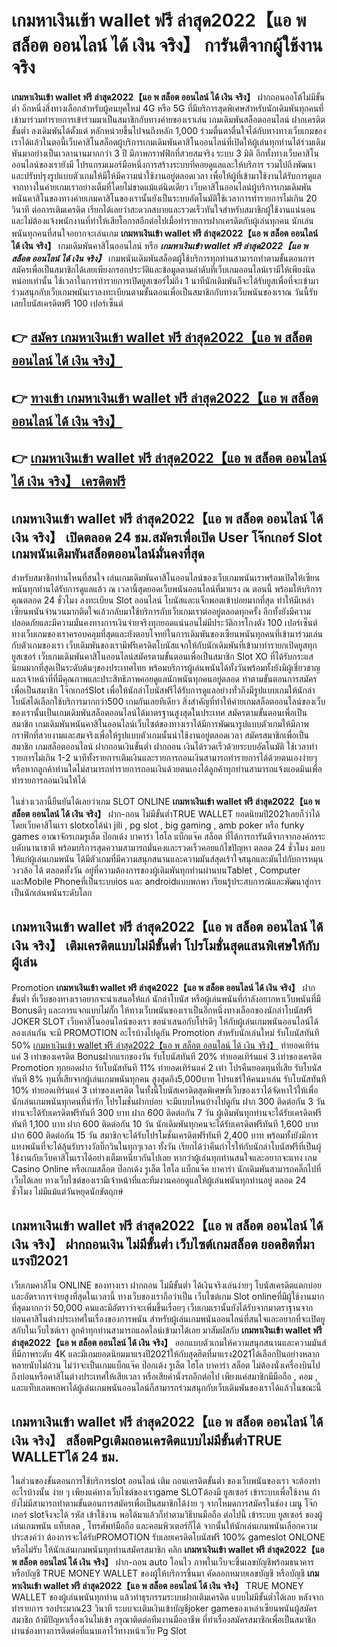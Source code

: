 # เกมหาเงินเข้า wallet ฟรี ล่าสุด2022【แอ พ สล็อต ออนไลน์ ได้ เงิน จริง】  การันตีจากผู้ใช้งานจริง

**เกมหาเงินเข้า wallet ฟรี ล่าสุด2022【แอ พ สล็อต ออนไลน์ ได้ เงิน จริง】** ฝากถอนออโต้ไม่มีขั้นต่ำ  อีกหนึ่งสิ่งทางเลือกสำหรับผู้คนยุคใหม่ 4G หรือ 5G ที่มีบริการสุดพิเศษสำหรับนักเดิมพันทุกคนที่เข้ามาร่วมทำรายการเข้าร่วมมาเป็นสมาชิกกับทางค่ายของเราเล่น เกมเดิมพันสล็อตออนไลน์ ฝากเครดิต ขั้นต่ำ ลงเดิมพันได้ตั้งแต่ หลักหน่วยขึ้นไปจนถึงหลัก 1,000 ร่วมตื่นตาตื่นใจได้กับทางทางเว็บเกมของเราได้แล้วในตอนี้เว็บคาสิโนสล็อตผู้บริการเกมเดิมพันคาสิโนออนไลน์ที่เปิดให้ผู้เล่นทุกท่านได้ร่วมเดิมพันมาอย่างเป็นเวลานานมากกว่า 3 ปี มีภาพกราฟฟิกที่สวยสมจริง ระบบ 3 มิติ
อีกทั้งทางเว็บคาสิโนออนไลน์ของเรายังมี โปรแกรมเมอร์มือหนึ่งการสร้างระบบที่คอยดูแลและให้บริการ  รวมไปถึงพัฒนาและปรับปรุงรูปแบบตัวเกมให้มีให้มีความน่าใช้งานอยู่ตลอดเวลา เพื่อให้ผู้ที่เข้ามาใช้งานได้รับการดูแลจากทางในค่ายเกมเราอย่างเต็มที่โดยไม่ขาดแม้แต่นิดเดียว เว็บคาสิโนออนไลน์ผู้บริการเกมเดิมพันพนันคาสิโนของทางค่ายเกมคาสิโนของเรานั้นยังเป็นระบบอัตโนมัติใช้เวลาการทำรายการไม่เกิน 20 วินาที ต่อการเติมเครดิต เรียกได้เลยว่าสะดวกสบายและรวดเร็วทันใจสำหรับสมาชิกผู้ใช้งานแน่นอนและไม่ต้องแจ้งพนักงานที่ทำให้เสียโอกาสอีกต่อไปเมื่อทำรายการฝากเครดิตกับผู้เล่นทุกคน
นักเล่นพนันทุกคนที่สนใจอยากจะเล่นเกม **เกมหาเงินเข้า wallet ฟรี ล่าสุด2022【แอ พ สล็อต ออนไลน์ ได้ เงิน จริง】** เกมเดิมพันคาสิโนออนไลน์ หรือ ***เกมหาเงินเข้า wallet ฟรี ล่าสุด2022【แอ พ สล็อต ออนไลน์ ได้ เงิน จริง】*** เกมพนันเดิมพันสล็อตผู้ใช้บริการทุกท่านสามารถทำตามขั้นตอนการสมัครเพื่อเป็นสมาชิกได้เลยเพียงกรอกประวัติและข้อมูลตามลำดับที่เว็บเกมออนไลน์เรามีให้เพียงนิดหน่อยเท่านั้น ใช้เวลาในการทำรายการเปิดยูสเซอร์ไม่ถึง 1 นาทีนักเดิมพันก็จะได้รับยูสเพื่อที่จะเข้ามาร่วมสนุกกับเว็บเกมพนันเราลงทะเบียนตามขั้นตอนเพื่อเป็นสมาชิกกับทางเว็บพนันของเราณ วันนี้รับเลยโบนัสเครดิตฟรี 100 เปอร์เซ็นต์

## 👉 [สมัคร เกมหาเงินเข้า wallet ฟรี ล่าสุด2022【แอ พ สล็อต ออนไลน์ ได้ เงิน จริง】](https://archa888.com/)
## 👉 [ทางเข้า เกมหาเงินเข้า wallet ฟรี ล่าสุด2022【แอ พ สล็อต ออนไลน์ ได้ เงิน จริง】](https://archa888.com/)
## 👉 [เกมหาเงินเข้า wallet ฟรี ล่าสุด2022【แอ พ สล็อต ออนไลน์ ได้ เงิน จริง】 เครดิตฟรี](https://archa888.com/)

## เกมหาเงินเข้า wallet ฟรี ล่าสุด2022【แอ พ สล็อต ออนไลน์ ได้ เงิน จริง】 เปิดตลอด  24 ชม.สมัครเพื่อเปิด User โจ๊กเกอร์ Slot เกมพนันเดิมพันสล็อตออนไลน์มั่นคงที่สุด

สำหรับสมาชิกท่านไหนที่สนใจ เล่นเกมเดิมพันคาสิโนออนไลน์ของเว็บเกมพนันเราพร้อมเปิดให้เซียนพนันทุกท่านได้รับการดูแลแล้ว ณ เวลานี้สุดยอดเว็บพนันออนไลน์ที่มาแรง ณ ตอนนี้ พร้อมให้บริการคุณตลอด 24 ชั่วโมง ลงทะเบียน Slot ออนไลน์ โบนัสและแจ็กพอตเข้าบ่อยมากที่สุด ทำให้มีเหล่าเซียนพนันจำนวนมากติดใจแล้วกลับมาใช้บริการกับเว็บเกมเราต่ออยู่ตลอดทุกครั้ง อีกทั้งยังมีความปลอดภัยและมีความมั่นคงทางการเงินจ่ายจริงทุกยอดแน่นอนไม่มีประวัติการโกงตัง 100 เปอร์เซ็นต์ ทางเว็บเกมของเราครอบคลุมที่สุดและยังตอบโจทย์ในการเดิมพันของเซียนพนันทุกคนที่เข้ามาร่วมเล่นกับตัวเกมของเรา
เว็บเดิมพันของเรามีฟรีเครดิตโบนัสแจกให้กับนักเดิมพันที่เข้ามาทำรายกเปิดยูสทุกยูสเซอร์ เว็บเกมเดิมพันคาสิโนออนไลน์สมัครตามขั้นตอนเพื่อเป็นสมาชิก Slot XO ที่ได้รับกระแสนิยมมากที่สุดเป็นระดับต้นๆของประเทศไทย พร้อมบริการผู้เล่นพนันได้ทั้งวันพร้อมทั้งยังมีผู้เชี่ยวชาญและเจ้าหน้าที่ที่มีคุณภาพและประสิทธิภาพคอยดูแลนักพนันทุกคนอยู่ตลอด ทำตามขั้นตอนการสมัครเพื่อเป็นสมาชิก โจ๊กเกอร์Slot เพื่อให้นักล่าโบนัสฟรีได้รับการดูแลอย่างทั่วถึงมีรูปแบบเกมให้นักล่าโบนัสได้เลือกใช้บริการมากกว่า500 เกมกันเลยทีเดียว
สิ่งสำคัญที่ทำให้ค่ายเกมสล็อตออนไลน์ของเว็บของเรานั้นเป็นเกมเดิมพันสล็อตออนไลน์ได้มาตรฐานสูงสุดในประเทศ สมัครตามขั้นตอนเพื่อเป็นสมาชิก  เกมเดิมพันพนันคาสิโนออนไลน์เว็บไซต์ของทางเราได้มีการพัฒนารูปแบบตัวเกมให้มีภาพกราฟิกที่สวยงามและสมจริงเพื่อให้รูปแบบตัวเกมนั้นน่าใช้งานอยู่ตลอดเวลา สมัครสมาชิกเพื่อเป็นสมาชิก เกมสล็อตออนไลน์ ฝากถอนเงินขั้นต่ำ ฝากถอน เงินได้รวดเร็วด้วยระบบอัตโนมัติ ใช้เวลาทำรายการไม่เกิน 1-2 นาทีทั้งรายการเติมเงินและรายการถอนเงินสามารถทำรายการได้ด้วยตนเองง่ายๆ หรือหากลูกค้าท่านใดไม่สามารถทำรายการถอนเงินด้วยตนเองได้ลูกค้าทุกท่านสามารถแจ้งแอดมินเพื่อทำรายการถอนเงินให้ได้

ในช่วงเวลานี้ยืนยันได้เลยว่าเกม SLOT ONLINE  **เกมหาเงินเข้า wallet ฟรี ล่าสุด2022【แอ พ สล็อต ออนไลน์ ได้ เงิน จริง】** ฝาก-ถอน ไม่มีขั้นต่ำTRUE WALLET ยอดนิยมปี2021เลยก็ว่าได้โดยเว็บคาสิโนเรา slotxoได้นำ  jili , pg slot , big gaming , amb poker หรือ funky games อาณาจักรเกมรูเล็ต  ป๊อกเด้ง บาคาร่า ไฮโล แบ็กแจ๊ค สล็อต ที่ได้การการันตีจากจากองค์กรระบดับนานาชาติ พร้อมบริการสุดความสามารถมั่นคงและรวดเร็วคอยแก้ไขปัญหา ตลอด 24 ชั่วโมง มอบให้แก่ผู้เล่นเกมพนัน ได้มีตัวเกมที่มีความสนุกสนานและความมันส์สุดเร้าใจสนุกและมันไปกับการหมุนวงวล้อ ได้ ตลอดทั้งวัน อยู่ที่ความต้องการของผู้เดิมพันทุกท่านผ่านบนTablet , Computer และMobile Phoneที่เป็นระบบios และ androidแบบพกพา เรียนรู้ประสบการณ์และพัฒนาสู่การเป็นนักเล่นพนันระดับโลก

## เกมหาเงินเข้า wallet ฟรี ล่าสุด2022【แอ พ สล็อต ออนไลน์ ได้ เงิน จริง】 เติมเครดิตแบบไม่มีขั้นต่ำ โปรโมชั่นสุดแสนพิเศษให้กับผู้เล่น

 Promotion  **เกมหาเงินเข้า wallet ฟรี ล่าสุด2022【แอ พ สล็อต ออนไลน์ ได้ เงิน จริง】** ฝาก ขั้นต่ำ ที่เว็บของทางเราอยากจะนำเสนอให้แก่  นักล่าโบนัส หรือผู้เล่นพนันที่กำลังอยากหาเว็บพนันที่มี Bonusดีๆ และการแจกแบบไม่กั๊ก ให้ทางเว็บพนันของเราเป็นอีกหนึ่งทางเลือกของนักล่าโบนัสฟรี JOKER SLOT เว็บคาสิโนออนไลน์ของเรา ขอนำเสนอกับโปรดีๆ ให้กับผู้เล่นเกมพนันออนไลน์ได้ลองเล่นกัน จะมี PROMOTION อะไรบ้างไปดูกัน
 Promotion สำหรับนักเล่นใหม่ รับโบนัสทันที 50% [เกมหาเงินเข้า wallet ฟรี ล่าสุด2022【แอ พ สล็อต ออนไลน์ ได้ เงิน จริง】](https://archa888.com/) ทำยอดเทิร์นแค่ 3 เท่าของเครดิต
Bonusฝากแรกของวัน รับโบนัสทันที 20% ทำยอดเทิร์นแค่ 3 เท่าของเครดิต
 Promotion ทุกยอดฝาก รับโบนัสทันที 11% ทำยอดเทิร์นแค่ 2 เท่า
โปรคืนยอดทุนที่เสีย รับโบนัสทันที 8% ทุนที่เสียจากผู้เล่นเกมพนันทุกคน สูงสุดถึง5,000บาท
โปรแชร์ให้คนมาเล่น รับโบนัสทันที 10% ทำยอดเทิร์นแค่ 3 เท่าของเครดิต
ในทั้งนี้โบนัสเครดิตสุดพิเศษที่เว็บของเราได้จัดหาไว้ให้เพื่อนักเล่นเกมพนันทุกคนที่น่ารัก โปรโมชั่นฝากบ่อย จะมีแบบไหนบ้างไปดูกัน
ฝาก 300 ติดต่อกัน 3 วัน ท่านจะได้รับเครดิตฟรีทันที 300 บาท
ฝาก 600 ติดต่อกัน 7 วัน ผู้เดิมพันทุกท่านจะได้รับเครดิตฟรีทันที 1,100 บาท
ฝาก 600 ติดต่อกัน 10 วัน นักเดิมพันทุกคนจะได้รับเครดิตฟรีทันที 1,600 บาท
ฝาก 600 ติดต่อกัน 15 วัน สมาชิกจะได้รับโปรโมชั่นเครดิตฟรีทันที 2,400 บาท
พร้อมทั้งยังมีการแทงพนันที่จะได้ลุ้นรับรางวัลบิ๊กวินในทุกๆเวลา ทั้งวัน เรียกได้ว่าคืนกำไรให้กับนักล่าโบนัสฟรีที่เป็นผู้ใช้งานกับเว็บคาสิโนเราได้อย่างเต็มเหนี่ยวกันไปเลย หากว่าผู้เล่นทุกท่านสนใจและอยากจะแทง เกม  Casino Online หรือเกมสล็อต ป๊อกเด้ง รูเล็ต ไฮโล แบ็กแจ๊ค บาคาร่า นักเดิมพันสามารถคลิ๊กไปที่เว็บได้เลย ทางเว็บไซต์ของเรามีเจ้าหน้าที่และทีมงานคอยดูแลให้ผู้เล่นพนันทุกท่านอยู่ ตลอด 24 ชั่วโมง ไม่มีแม้แต่วันหยุดนักขัตฤกษ์

## เกมหาเงินเข้า wallet ฟรี ล่าสุด2022【แอ พ สล็อต ออนไลน์ ได้ เงิน จริง】 ฝากถอนเงิน ไม่มีขั้นต่ำ  เว็บไซต์เกมสล็อต ยอดฮิตที่มาแรงปี2021

เว็บเกมคาสิโน ONLINE ของทางเรา ฝากถอน ไม่มีขั้นต่ำ ได้เงินจริงเล่นง่ายๆ โบนัสเครดิตแตกบ่อยและอัตราการจ่ายสูงที่สุดในเวลานี้ ทางเว็บของเราถือว่าเป็น เว็บไซต์เกม Slot onlineที่มีผู้ใช้งานมากที่สุดมากกว่า 50,000 คนและมีอัตราว่าจะเพิ่มขึ้นเรื่อยๆ เว็บเกมเรานั้นยังได้รับจากมาตราฐานจากบ่อนคาสิโนต่างประเทศในเรื่องของการพนัน สำหรับผู้เล่นเกมพนันออนไลน์ที่สนใจและอยากที่จะเปิดยูสกับในเว็บไซต์เรา ลูกค้าทุกท่านสามารถแอดไลน์เข้ามาได้เลย
	มาสัมผัสกับ **เกมหาเงินเข้า wallet ฟรี ล่าสุด2022【แอ พ สล็อต ออนไลน์ ได้ เงิน จริง】** ออกแบบตัวเกมให้ความสนุกสนานและความมันส์ที่มีภาพระดับ 4K และมีเกมยอดนิยมมาแรงปี2021ให้กับสุดฮิตที่มาแรง2021ได้เลือกปั่นอย่างหลากหลายนับไม่ถ้วน  ไม่ว่าจะเป็นเกมแบ็กแจ๊ค ป๊อกเด้ง รูเล็ต ไฮโล บาคาร่า สล็อต ไม่ต้องนั่งเครื่องบินไปถึงบ่อนหรือคาสิโนต่างประเทศให้เสียเวลา หรือเสียค่านั่งรถอีกต่อไป เพียงแค่สมาชิกมีมือถือ , คอม , และแท็บเลตพกพาได้ผู้เล่นเกมพนันออนไลน์ก็สามารถร่วมสนุกกับเว็บเดิมพันของเราได้แล้วในขณะนี้

## เกมหาเงินเข้า wallet ฟรี ล่าสุด2022【แอ พ สล็อต ออนไลน์ ได้ เงิน จริง】 สล็อตPgเติมถอนเครดิตแบบไม่มีขั้นต่ำTRUE WALLETได้ 24 ชม.

ในส่วนของขั้นตอนการใช้บริการslot ออนไลน์ เติม ถอนเครดิตขั้นต่ำ ของเว็บพนันของเรา จะต้องทำอะไรบ้างนั้น ง่าย ๆ เพียงแค่ทางเว็บไซต์ของเราgame SLOTต้องมี ยูสเซอร์ เข้าระบบเพื่อใช้งาน ถ้ายังไม่มีสามารถทำตามขั้นตอนการสมัครเพื่อเป็นสมาชิกได้ง่าย ๆ จากโหมดการสมัครในช่อง เมนู โจ๊กเกอร์ slotจึงจะได้ รหัส เข้าใช้งาน พอได้มาแล้วก็ทำตามวิธีบนมือถือ ต่อไปนี้
เข้าระบบ ยูสเซอร์  ของผู้เล่นเกมพนัน แท็บเลต , โทรศัพท์มือถือ และคอมพิวเตอร์ก็ได้
จากนั้นให้นักเล่นเกมพนันเลือกความประสงค์ว่า ต้องการจะได้รับPROMOTION รับเลยเครดิตโบนัสฟรี 100% gameslot ONLONE หรือไม่รับ
ให้นักเล่นเกมพนันทุกท่านสมัครสมาชิก คลิก **เกมหาเงินเข้า wallet ฟรี ล่าสุด2022【แอ พ สล็อต ออนไลน์ ได้ เงิน จริง】** ฝาก-ถอน auto โอนไว ภาพในเว็บจะขึ้นเลขบัญชีพร้อมธนาคาร หรือบัญชี TRUE MONEY WALLET ของผู้ให้บริการขึ้นมา
คัดลอกหมายเลขบัญชี หรือบัญชี **เกมหาเงินเข้า wallet ฟรี ล่าสุด2022【แอ พ สล็อต ออนไลน์ ได้ เงิน จริง】** TRUE MONEY WALLET ของผู้เล่นพนันทุกท่าน แล้วทำธุรกรรมระบบฝากเติมเครดิต แบบไม่มีขั้นต่ำได้เลย
หลังจากทำรายการ รอประมาณ23 วินาที ระบบจะเติมเงินเข้าบัญชีjoker gameของเหล่าเซียนพนันผู้สมัครสมาชิก
ถ้ามีปัญหาเรื่องเงินไม่เข้า กรุณาติดต่อทีมงานมืออาชีพ ที่ทำเรื่องสมัครสมาชิกเพื่อเป็นสมาชิกผ่านช่องทางการติดต่อที่แนบเอาไว้ทางหน้าเว็บ Pg Slot


